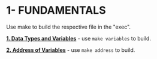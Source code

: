 # 1- FUNDAMENTALS

Use make to build the respective file in the "exec".

__[1. Data Types and Variables](01_variables.c)__ - use `make variables` to build.

__[2. Address of Variables](01_address.c)__ - use `make address` to build.
